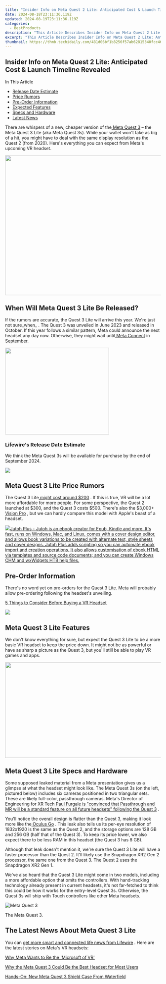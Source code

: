 ```yaml
---
title: "Insider Info on Meta Quest 2 Lite: Anticipated Cost & Launch Timeline Revealed"
date: 2024-08-18T23:11:36.119Z
updated: 2024-08-19T23:11:36.119Z
categories:
  - BestProducts
description: "This Article Describes Insider Info on Meta Quest 2 Lite: Anticipated Cost & Launch Timeline Revealed"
excerpt: "This Article Describes Insider Info on Meta Quest 2 Lite: Anticipated Cost & Launch Timeline Revealed"
thumbnail: https://thmb.techidaily.com/481d06bf1b3256f57ab62815340fcc460dfe18ec5f4531d4ca28b88dc8e90d86.jpg
---
```


## Insider Info on Meta Quest 2 Lite: Anticipated Cost & Launch Timeline Revealed

 In This Article 

* [ Release Date Estimate ](https://www.lifewire.com/#toc-when-will-meta-quest-3-lite-be-released)
* [ Price Rumors ](https://www.lifewire.com/#toc-meta-quest-3-lite-price-rumors)
* [ Pre-Order Information ](https://www.lifewire.com/#toc-pre-order-information)
* [ Expected Features ](https://www.lifewire.com/#toc-meta-quest-3-lite-features)
* [ Specs and Hardware ](https://www.lifewire.com/#toc-meta-quest-3-lite-specs-and-hardware)
* [ Latest News ](https://www.lifewire.com/#toc-the-latest-news-about-meta-quest-3-lite)

 There are whispers of a new, cheaper version of the[ Meta Quest 3](https://www.lifewire.com/oculus-quest-3-news-specs-rumors-5220120) – the Meta Quest 3 Lite (aka Meta Quest 3s). While your wallet won't take as big of a hit, you might have to deal with the same display resolution as the Quest 2 (from 2020). Here's everything you can expect from Meta's upcoming VR headset.

<!-- affiliate ads begin -->
<a href="https://ukaidot.sjv.io/c/5597632/1793234/19578" target="_top" id="1793234"><img src="//a.impactradius-go.com/display-ad/19578-1793234" border="0" alt="" width="678" height="452"/></a><img height="0" width="0" src="https://imp.pxf.io/i/5597632/1793234/19578" style="position:absolute;visibility:hidden;" border="0" />
<!-- affiliate ads end -->
##  When Will Meta Quest 3 Lite Be Released? 

 If the rumors are accurate, the Quest 3 Lite will arrive this year. We're just not sure_when_ . The Quest 3 was unveiled in June 2023 and released in October. If this year follows a similar pattern, Meta could announce the next headset any day now. Otherwise, they might wait until[ Meta Connect](https://www.meta.com/connect/) in September.

<!-- affiliate ads begin -->
<a href="https://laganoo.pxf.io/c/5597632/1657397/16446" target="_top" id="1657397"><img src="//a.impactradius-go.com/display-ad/16446-1657397" border="0" alt="" width="336" height="280"/></a><img height="0" width="0" src="https://imp.pxf.io/i/5597632/1657397/16446" style="position:absolute;visibility:hidden;" border="0" />
<!-- affiliate ads end -->
###  Lifewire's Release Date Estimate

 We think the Meta Quest 3s will be available for purchase by the end of September 2024.

<!-- affiliate ads begin -->
<a href="https://secure.2checkout.com/order/checkout.php?PRODS=3851655&QTY=1&AFFILIATE=108875&CART=1"><img src="http://www.aiseesoft.com/avangate/30p/banner.jpg" border="0"></a>
<!-- affiliate ads end -->
##  Meta Quest 3 Lite Price Rumors 

 The Quest 3 Lite[ might cost around $200](https://mp.weixin.qq.com/s/jTB63jxbik84eoRWBTLJ0Q) . If this is true, VR will be a lot more affordable for more people. For some perspective, the Quest 2 launched at $300, and the Quest 3 costs $500\. There's also the $3,000+[ Vision Pro](https://www.lifewire.com/is-the-apple-vision-pro-worth-it-8636202) , but we can hardly compare this model with Apple's beast of a headset.

<!-- affiliate ads begin -->
<a href="https://secure.2checkout.com/order/checkout.php?PRODS=4699091&QTY=1&AFFILIATE=108875&CART=1"><img src="https://secure.avangate.com/images/merchant/bccefcc1b1eee9eca3ae4f5c1a281482/products/1_jutoh-logo-1200x1600.jpg" border="0">Jutoh Plus -  Jutoh is an ebook creator for Epub, Kindle and more. It's fast, runs on Windows, Mac, and Linux, comes with a cover design editor, and allows book variations to be created with alternate text, style sheets and cover designs. Jutoh Plus adds scripting so you can automate ebook import and creation operations. It also allows customisation of ebook HTML via templates and source code documents; and you can create Windows CHM and wxWidgets HTB help files. </a>
<!-- affiliate ads end -->
## Pre-Order Information 

 There's no word yet on pre-orders for the Quest 3 Lite. Meta will probably allow pre-ordering following the headset's unveiling.

[  5 Things to Consider Before Buying a VR Headset ](https://www.lifewire.com/5-things-to-consider-before-buying-a-vr-headset-5271867) 

<!-- affiliate ads begin -->
<a href="https://secure.2checkout.com/order/checkout.php?PRODS=37100474&QTY=1&AFFILIATE=108875&CART=1"><img src="https://awario.com/images/pages/index/img-platform-ui-1280@1x.avif" border="0"></a>
<!-- affiliate ads end -->
## Meta Quest 3 Lite Features 

 We don't know everything for sure, but expect the Quest 3 Lite to be a more basic VR headset to keep the price down. It might not be as powerful or have as sharp a picture as the Quest 3, but you'll still be able to play VR games and apps.

<!-- affiliate ads begin -->
<a href="https://martinic.evyy.net/c/5597632/1422856/4482" target="_top" id="1422856"><img src="//a.impactradius-go.com/display-ad/4482-1422856" border="0" alt="" width="580" height="309"/></a>
<!-- affiliate ads end -->
##  Meta Quest 3 Lite Specs and Hardware 

 Some supposed leaked material from a Meta presentation gives us a glimpse at what the headset might look like. The Meta Quest 3s (on the left, pictured below) includes six cameras positioned in two triangular sets. These are likely full-color, passthrough cameras. Meta's Director of Engineering for XR Tech[ Paul Furgale is "convinced that Passthrough and MR will be a standard feature on all future headsets" following the Quest 3](https://www.meta.com/blog/quest/ai-powered-technologies-quest-3-pro-ray-ban-meta-smart-glasses/) .  

 You'll notice the overall design is flatter than the Quest 3, making it look more like the[ Oculus Go](https://www.lifewire.com/oculus-go-vr-headset-review-4690298) . This leak also tells us its per-eye resolution of 1832x1920 is the same as the Quest 2, and the storage options are 128 GB and 256 GB (half that of the Quest 3). To keep its price lower, we also expect there to be less RAM in this headset (the Quest 3 has 8 GB).

 Although that leak doesn't mention it, we're sure the Quest 3 Lite will have a faster processor than the Quest 2\. It'll likely use the Snapdragon XR2 Gen 2 processor, the same one from the Quest 3\. The Quest 2 uses the Snapdragon XR2 Gen 1.

 We've also heard that the Quest 3 Lite might come in two models, including a more affordable option that omits the controllers. With hand-tracking technology already present in current headsets, it's not far-fetched to think this could be how it works for the entry-level Quest 3s. Otherwise, the Quest 3s will ship with Touch controllers like other Meta headsets.

![Meta Quest 3](https://www.lifewire.com/thmb/iXYvSQIxLwkRmBJtBs3XZLVjB3Y=/960x0/filters:no_upscale():max_bytes(200000):strip_icc():format(webp)/Meta-Quest-3-v2-305b96ae177f411aa3bb2f852f75254a.jpg) 

The Meta Quest 3. 

##  The Latest News About Meta Quest 3 Lite 

 You can [ get more smart and connected life news from Lifewire](https://www.lifewire.com/smart-home-connected-life-news-4797031) . Here are the latest stories on Meta's VR headsets:

[  Why Meta Wants to Be the 'Microsoft of VR' ](https://www.lifewire.com/meta-wants-to-be-microsoft-of-vr-8637973) 

[  Why the Meta Quest 3 Could Be the Best Headset for Most Users ](https://www.lifewire.com/meta-quest-3-vr-headset-7975896) 

[  Hands-On: New Meta Quest 3 Shield Case From Waterfield ](https://www.lifewire.com/hands-on-meta-quest-3-shield-case-waterfield-8658002) 

<ins class="adsbygoogle"
     style="display:block"
     data-ad-format="autorelaxed"
     data-ad-client="ca-pub-7571918770474297"
     data-ad-slot="1223367746"></ins>



<ins class="adsbygoogle"
     style="display:block"
     data-ad-client="ca-pub-7571918770474297"
     data-ad-slot="8358498916"
     data-ad-format="auto"
     data-full-width-responsive="true"></ins>


